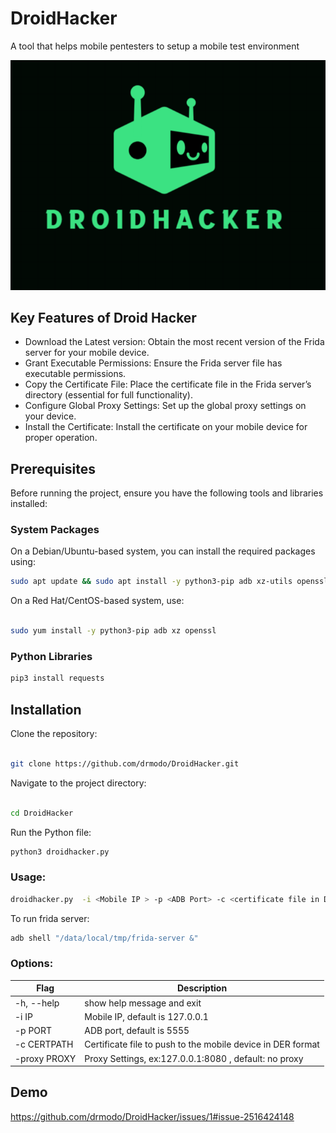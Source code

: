 # DroidHacker
A tool that helps mobile pentesters to setup a mobile test environment 


![screenshot](logo.png)




## Key Features of Droid Hacker

* Download the Latest version: Obtain the most recent version of the Frida server for your mobile device.
* Grant Executable Permissions: Ensure the Frida server file has executable permissions.
* Copy the Certificate File: Place the certificate file in the Frida server’s directory (essential for full functionality).
* Configure Global Proxy Settings: Set up the global proxy settings on your device.
* Install the Certificate: Install the certificate on your mobile device for proper operation.
  
## Prerequisites

Before running the project, ensure you have the following tools and libraries installed:

### System Packages

On a Debian/Ubuntu-based system, you can install the required packages using:

```bash
sudo apt update && sudo apt install -y python3-pip adb xz-utils openssl
```
On a Red Hat/CentOS-based system, use:

```bash

sudo yum install -y python3-pip adb xz openssl
```
### Python Libraries

```bash
pip3 install requests

```
## Installation

Clone the repository:

```bash

git clone https://github.com/drmodo/DroidHacker.git
```
Navigate to the project directory:

```bash

cd DroidHacker
```
Run the Python file:

```bash
python3 droidhacker.py
```
### Usage:
```bash
droidhacker.py  -i <Mobile IP > -p <ADB Port> -c <certificate file in DER format> -proxy <IP:Port>
```
To run frida server: 

```bash
adb shell "/data/local/tmp/frida-server &" 
```
### Options:

| Flag  | Description|
| ------------- | ------------- |
| -h, --help  | show help message and exit  |
| -i IP | Mobile IP, default is 127.0.0.1 |
| -p PORT   |    ADB port, default is 5555|
| -c CERTPATH   |Certificate file to push to the mobile device in DER format|
|-proxy PROXY  |Proxy Settings, ex:127.0.0.1:8080 , default: no proxy|

## Demo
https://github.com/drmodo/DroidHacker/issues/1#issue-2516424148

